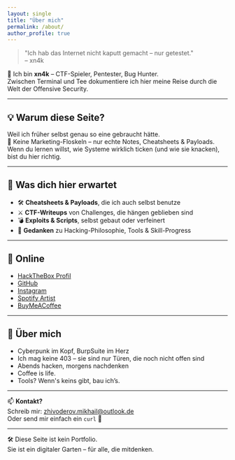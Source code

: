 ```yaml
---
layout: single
title: "Über mich"
permalink: /about/
author_profile: true
---
```


> "Ich hab das Internet nicht kaputt gemacht – nur getestet."  
> – xn4k

👋 Ich bin **xn4k** – CTF-Spieler, Pentester, Bug Hunter.  
Zwischen Terminal und Tee dokumentiere ich hier meine Reise durch die Welt der Offensive Security.

---

## 💡 Warum diese Seite?

Weil ich früher selbst genau so eine gebraucht hätte.  
🔧 Keine Marketing-Floskeln – nur echte Notes, Cheatsheets & Payloads.  
Wenn du lernen willst, wie Systeme wirklich ticken (und wie sie knacken), bist du hier richtig.

---

## 🧰 Was dich hier erwartet

- 🛠 **Cheatsheets & Payloads**, die ich auch selbst benutze  
- ⚔️ **CTF-Writeups** von Challenges, die hängen geblieben sind  
- 💣 **Exploits & Scripts**, selbst gebaut oder verfeinert  
- 🧠 **Gedanken** zu Hacking-Philosophie, Tools & Skill-Progress

---

## 🔗 Online

- [HackTheBox Profil](https://app.hackthebox.com/profile/239301)  
- [GitHub](https://github.com/xn4k)  
- [Instagram](https://www.instagram.com/mikeammic069/)  
- [Spotify Artist](https://open.spotify.com/artist/2FIGJc0DLrOwOdjozjwxcv)  
- [BuyMeACoffee](https://www.buymeacoffee.com/xn4k)

---

## 🧠 Über mich

- Cyberpunk im Kopf, BurpSuite im Herz  
- Ich mag keine 403 – sie sind nur Türen, die noch nicht offen sind  
- Abends hacken, morgens nachdenken  
- Coffee is life.  
- Tools? Wenn's keins gibt, bau ich’s.  

---

📫 **Kontakt?**  
Schreib mir: [zhivoderov.mikhail@outlook.de](mailto:zhivoderov.mikhail@outlook.de)  
Oder send mir einfach ein `curl` 👾

---

🛠️ Diese Seite ist kein Portfolio.  
Sie ist ein digitaler Garten – für alle, die mitdenken.  
